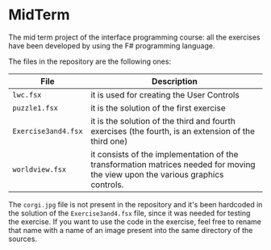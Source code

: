 # MidTerm
The mid term project of the interface programming course: all the exercises have been developed by using the F# programming language.

The files in the repository are the following ones:

| File | Description |
|-----------|-----------------------------------|
`lwc.fsx` | it is used for creating the User Controls
`puzzle1.fsx` | it is the solution of the first exercise
`Exercise3and4.fsx` | it is the solution of the third and fourth exercises (the fourth, is an extension of the third one)
`worldview.fsx` | it consists of the implementation of the transformation matrices needed for moving the view upon the various graphics controls.


The `corgi.jpg` file is not present in the repository and it's been hardcoded in the solution of the `Exercise3and4.fsx` file, since it was needed for testing the exercise.
If you want to use the code in the exercise, feel free to rename that name with a name of an image present into the same directory of the sources.
